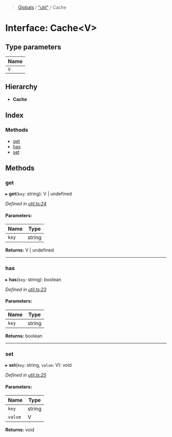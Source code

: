 > [Globals](../README.md) / ["util"](../modules/_util_.md) / Cache

# Interface: Cache\<V>

## Type parameters

Name |
------ |
`V` |

## Hierarchy

* **Cache**

## Index

### Methods

* [get](_util_.cache.md#get)
* [has](_util_.cache.md#has)
* [set](_util_.cache.md#set)

## Methods

### get

▸ **get**(`key`: string): V \| undefined

*Defined in [util.ts:24](https://github.com/kenoxa/beamwind/blob/main/packages/beamwind/src/util.ts#L24)*

#### Parameters:

Name | Type |
------ | ------ |
`key` | string |

**Returns:** V \| undefined

___

### has

▸ **has**(`key`: string): boolean

*Defined in [util.ts:23](https://github.com/kenoxa/beamwind/blob/main/packages/beamwind/src/util.ts#L23)*

#### Parameters:

Name | Type |
------ | ------ |
`key` | string |

**Returns:** boolean

___

### set

▸ **set**(`key`: string, `value`: V): void

*Defined in [util.ts:25](https://github.com/kenoxa/beamwind/blob/main/packages/beamwind/src/util.ts#L25)*

#### Parameters:

Name | Type |
------ | ------ |
`key` | string |
`value` | V |

**Returns:** void
